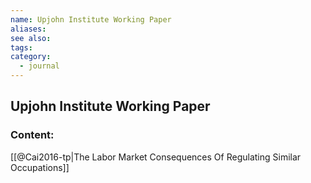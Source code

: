 ```yaml
---
name: Upjohn Institute Working Paper
aliases:
see also:
tags:
category:
  - journal
---
```


## Upjohn Institute Working Paper

### Content:
[[@Cai2016-tp|The Labor Market Consequences Of Regulating Similar Occupations]]